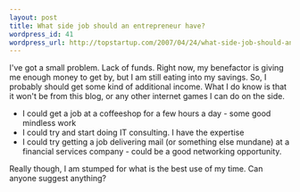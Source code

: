 ```yaml
--- 
layout: post
title: What side job should an entrepreneur have?
wordpress_id: 41
wordpress_url: http://topstartup.com/2007/04/24/what-side-job-should-an-entrepreneur-have/
---
```

I've got a small problem. Lack of funds. Right now, my benefactor is giving me enough money to get by, but I am still eating into my savings. So, I probably should get some kind of additional income. What I do know is that it won't be from this blog, or any other internet games I can do on the side. 
<ul>
	<li>I could get a job at a coffeeshop for a few hours a day - some good mindless work</li>
	<li>I could try and start doing IT consulting. I have the expertise</li>
	<li>I could try getting a job delivering mail (or something else mundane) at a financial services company - could be a good networking opportunity.</li>
</ul>



Really though, I am stumped for what is the best use of my time. Can anyone suggest anything?
